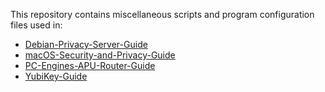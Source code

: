 This repository contains miscellaneous scripts and program configuration files used in:

- [Debian-Privacy-Server-Guide](https://github.com/drduh/Debian-Privacy-Server-Guide)
- [macOS-Security-and-Privacy-Guide](https://github.com/drduh/macOS-Security-and-Privacy-Guide)
- [PC-Engines-APU-Router-Guide](https://github.com/drduh/PC-Engines-APU-Router-Guide)
- [YubiKey-Guide](https://github.com/drduh/YubiKey-Guide)
